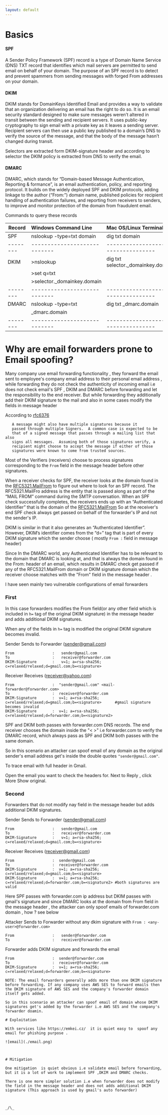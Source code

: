 ```yaml
---
layout: default
---
```


# Basics

#### SPF   

A Sender Policy Framework (SPF) record is a type of Domain Name Service (DNS) TXT record that identifies which mail servers are permitted to send email on behalf of your domain. The purpose of an SPF record is to detect and prevent spammers from sending messages with forged From addresses on your domain. 


#### DKIM    

DKIM stands for DomainKeys Identified Email and provides a way to validate that an organization delivering an email has the right to do so. It is an email security standard designed to make sure messages weren’t altered in transit between the sending and recipient servers. It uses public-key cryptography to  sign email with a private key as it leaves a sending server. Recipient servers  can then use a public key published to a domain’s DNS to verify the source of  the message, and that the body of the message hasn’t changed during transit. 
          
Selectors are extracted form DKIM-signature header and according to selector the DKIM policy is extracted from DNS to verify the email.


#### DMARC  

DMARC, which stands for “Domain-based Message Authentication, Reporting & formance”, is an email authentication, policy, and reporting protocol. It builds on the widely deployed SPF and DKIM protocols, adding linkage to the author (“From:”) domain name, published policies for recipient handling of  authentication failures, and reporting from receivers to senders, to improve and monitor protection of the domain from fraudulent email.

Commands to query these records

| Record |    Windows Command Line    |         Mac OS/Linux Terminal     |
|--------|:---------------------------|:----------------------------------|
| SPF    |nslookup  -type=txt domain  |dig txt domain                     |
|--------|----------------------------|-----------------------------------| 
| DKIM   |>nslookup                   |dig txt selector._domainkey.domain |
|        |>set q=txt                  |                                   |
|        |>selector._domainkey.domain |                                   |
|--------|----------------------------|-----------------------------------| 
| DMARC  |nslookup -type=txt          |dig txt _dmarc.domain              |
|        | _dmarc.domain              |                                   |
|--------|----------------------------|-----------------------------------|


# Why are email forwarders prone to Email spoofing?

Many company use email forwarding functionality , they forward the email sent to employee's company email address to their personal email address , while forwarding they do not check the authenticity of incoming email i.e does not check email's SPF , DKIM and DMARC before forwarding and let the responsibility to the end receiver.
But while forwarding they additionally add their DKIM signature to the mail and also in some cases modify the fields in message header

According to [rfc6376](https://tools.ietf.org/html/rfc6376#page-34)

```
   A message might also have multiple signatures because it
   passed through multiple Signers.  A common case is expected to be
   that of a signed message that passes through a mailing list that also
   signs all messages.  Assuming both of those signatures verify, a
   recipient might choose to accept the message if either of those
   signatures were known to come from trusted sources.
   ```

Most of the Verifiers (receivers) choose to process signatures corresponding to the `From` field in the message header before other signatures.

When a receiver checks for SPF, the receiver looks at the domain found in the [RFC5321.MailFrom](https://tools.ietf.org/html/rfc5321#page-11) to figure out where to look for an SPF record. The RFC5321.MailFro address is the entity that is passed along as part of the “MAIL FROM” command during the SMTP conversation. When an SPF check successfully completes, the receivers ends up with an “Authenticated Identifier” that is the domain of the [RFC5321.MailFrom](https://tools.ietf.org/html/rfc5321#page-11) So at the receiver's end SPF check always get passed on behalf of the forwarder's IP and not the sender's IP.

DKIM is similar in that it also generates an “Authenticated Identifier”. However, DKIM’s identifier comes from the “d=” tag that is part of every DKIM signature which the sender choose ( mostly `From :` field in message header)

Since In the DMARC world, any Authenticated Identifier has to be relevant to the domain that DMARC is looking at, and that is always the domain found in the From: header of an email, which results in DMARC check get passed if any of the RFC5321.MailFrom domain or DKIM signature domain which the receiver choose matches with the "From" field in the message header .

I have seen mainly two vulnerable configurations of email forwarders

### First

In this case forwarders modifies the From field(or any other field which is included in `h=` tag of the original DKIM signature) in the message header and adds additional DKIM signatures.

When any of the fields in `h=` tag is modified the original DKIM signature becomes invalid.


Sender Sends to Forwarder (sender@gmail.com)
```
From                 :   sender@gmail.com 
To                   :   receiver@forwarder.com
DKIM-Signature       :   v=1; a=rsa-sha256; c=relaxed/relaxed;d=gmail.com;b=<signature>
```

Receiver Receives (receiver@yahoo.com)
```
From                 :  "sender@gmail.com" <mail-forwarder@forwarder.com>
To                   :  receiver@forwarder.com
DKIM-Signature       :  v=1; a=rsa-sha256; c=relaxed/relaxed;d=gmail.com;b=<signature>      #gmail signature becomes invalid
DKIM-Signature       :  v=1; a=rsa-sha256; c=relaxed/relaxed;d=forwarder.com;b=<signature2>
```

SPF and DKIM both passes with forwarder.com DNS records. The end receiver chooses the domain inside the "< >" i.e forwarder.com  to verify the DMARC record, which always pass as SPF and DKIM both passes with the same domain. 

So in this scenario an attacker can spoof email of any domain as the original sender's email address get's inside the double quotes `"sender@gmail.com"`.                               

To trace email with full header in Gmail. 

Open the email you want to check the headers for.
Next to Reply , click More Show original.


### Second 

Forwarders that do not modify nay field in the message header but adds additional DKIM signatures.

Sender Sends to Forwarder (sender@gmail.com)
```
From                 :   sender@gmail.com
To                   :   receiver@forwarder.com
DKIM-Signature       :   v=1; a=rsa-sha256; c=relaxed/relaxed;d=gmail.com;b=<signature>
```

Receiver Receives (receiver@gmail.com)
```
From                 :  sender@gmail.com
To                   :  receiver@forwarder.com
DKIM-Signature       :  v=1; a=rsa-sha256; c=relaxed/relaxed;d=gmail.com;b=<signature>
DKIM-Signature       :  v=1; a=rsa-sha256; c=relaxed/relaxed;d=forwarder.com;b=<signature2> #both signatures are valid
```

Here SPF passes with forwarder.com ip address but DKIM passes with gmail's signature and since DMARC looks at the domain from From field in the message header , the attacker can only spoof emails  of forwarder.com domain , how ? see below 

Attacker Sends to Forwarder without any dkim signature with `From : <any-user>@forwarder.com>`
```
From                 :   sender@forwarder.com
To                   :   receiver@forwarder.com
```

Forwarder adds DKIM signature and forwards the email 
```
From                 :  sender@forwarder.com
To                   :  receiver@forwarder.com
DKIM-Signature       :  v=1; a=rsa-sha256; c=relaxed/relaxed;d=forwarder.com;b=<signature> 

NOTE: The email forwarders generally adds more than one DKIM signature before forwarding. If any company uses AWS SES to forward emails then the DKIM signature of AWS SES and the company's forwarder domain itself gets added.

So in this scenario an attacker can spoof email of domain whose DKIM signatures get's added by the forwarder i.e AWS SES and the company's forwarder doamin.                                                                                                       

# Exploitation

With services like https://emkei.cz/  it is quiet easy to  spoof any email for phishing purpose .

![email](./email.png)



# Mitigation

One mitigation  is quiet obvious i.e validate email before forwarding, but it is a lot of work to implement SPF ,DKIM and DMARC checks.

There is one more simpler solution i.e when forwarder does not modify the field in the message header and does not adds additional DKIM signature (This approach is used by gmail's auto forwarder)



_/\_

